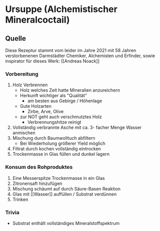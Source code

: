 # Ursuppe (Alchemistischer Mineralcoctail)
## Quelle
Diese Rezeptur stammt vom leider im Jahre 2021 mit 58 Jahren verstorbenenen Darmstädter Chemiker, Alchemisten und Erfinder, sowie inspirator für dieses Werk: [[Andreas Noack]]

### Vorbereitung
1. Holz Verbrennen
	- Holz welches Zeit hatte Mineralien anzureichern
	- Herkunft wichtiger als "Qualität"
		- am besten aus Gebirge / Höhenlage
	- Gute Holzarten
		- Zirbe, Arve, Olive
	- zur NOT geht auch verschmutztes Holz
		- Verbrennungshitze reinigt
2. Vollständig verbrannte Asche mit ca. 3- facher Menge Wasser anmischen
3. Mischung durch Baumwolltuch abfiltern
	- Bei Wiederholung größerer Yield möglich
4. Filtrat durch kochen vollständig eintrocken
5. Trockenmasse in Glas füllen und dunkel lagern
### Konsum des Rohproduktes
1. Eine Messerspitze Trockenmasse in ein Glas
2. Zitronensaft hinzufügen
3. Mischung schäumt auf durch Säure-Basen Reaktion
4. Glas mit [[Wasser]] auffüllen / Substrat verdünnen
5. Trinken
	
### Trivia
- Substrat enthält vollständiges Mineralstoffspektrum